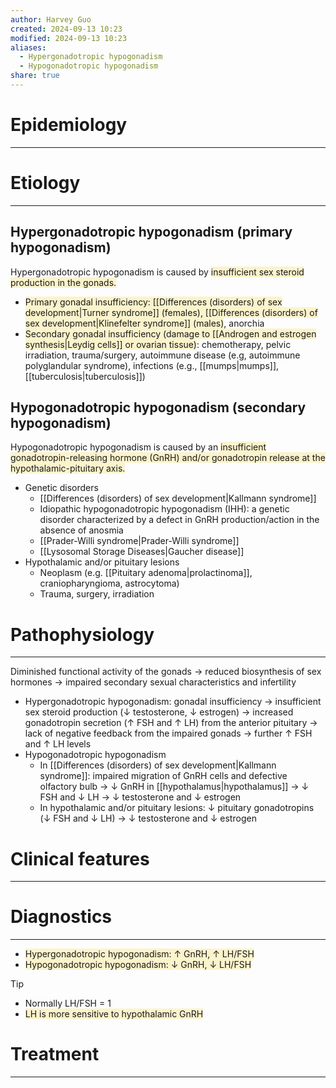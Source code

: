 ```yaml
---
author: Harvey Guo
created: 2024-09-13 10:23
modified: 2024-09-13 10:23
aliases:
  - Hypergonadotropic hypogonadism
  - Hypogonadotropic hypogonadism
share: true
---
```

# Epidemiology
---


# Etiology
---
## Hypergonadotropic hypogonadism (primary hypogonadism)
Hypergonadotropic hypogonadism is caused by <span style="background:rgba(240, 200, 0, 0.2)">insufficient sex steroid production in the gonads.</span>
- <span style="background:rgba(240, 200, 0, 0.2)">Primary gonadal insufficiency: [[Differences (disorders) of sex development|Turner syndrome]] (females), [[Differences (disorders) of sex development|Klinefelter syndrome]] (males)</span>, anorchia
- <span style="background:rgba(240, 200, 0, 0.2)">Secondary gonadal insufficiency (damage to [[Androgen and estrogen synthesis|Leydig cells]] or ovarian tissue)</span>: chemotherapy, pelvic irradiation, trauma/surgery, autoimmune disease (e.g, autoimmune polyglandular syndrome), infections (e.g., [[mumps|mumps]], [[tuberculosis|tuberculosis]])
## Hypogonadotropic hypogonadism (secondary hypogonadism)
Hypogonadotropic hypogonadism is caused by an <span style="background:rgba(240, 200, 0, 0.2)">insufficient gonadotropin-releasing hormone (GnRH) and/or gonadotropin release at the hypothalamic-pituitary axis.</span>
- Genetic disorders
	- [[Differences (disorders) of sex development|Kallmann syndrome]]
	- Idiopathic hypogonadotropic hypogonadism (IHH): a genetic disorder characterized by a defect in GnRH production/action in the absence of anosmia
	- [[Prader-Willi syndrome|Prader-Willi syndrome]]
	- [[Lysosomal Storage Diseases|Gaucher disease]]
- Hypothalamic and/or pituitary lesions
	- Neoplasm (e.g. [[Pituitary adenoma|prolactinoma]], craniopharyngioma, astrocytoma)
	- Trauma, surgery, irradiation
# Pathophysiology
---
Diminished functional activity of the gonads → reduced biosynthesis of sex hormones → impaired secondary sexual characteristics and infertility
- Hypergonadotropic hypogonadism: gonadal insufficiency → insufficient sex steroid production (↓ testosterone, ↓ estrogen) → increased gonadotropin secretion (↑ FSH and ↑ LH) from the anterior pituitary → lack of negative feedback from the impaired gonads → further ↑ FSH and ↑ LH levels
- Hypogonadotropic hypogonadism
	- In [[Differences (disorders) of sex development|Kallmann syndrome]]: impaired migration of GnRH cells and defective olfactory bulb → ↓ GnRH in [[hypothalamus|hypothalamus]] → ↓ FSH and ↓ LH → ↓ testosterone and ↓ estrogen
	- In hypothalamic and/or pituitary lesions: ↓ pituitary gonadotropins (↓ FSH and ↓ LH) → ↓ testosterone and ↓ estrogen

# Clinical features
---


# Diagnostics
---
- <span style="background:rgba(240, 200, 0, 0.2)">Hypergonadotropic hypogonadism: ↑ GnRH, ↑ LH/FSH</span>
- <span style="background:rgba(240, 200, 0, 0.2)">Hypogonadotropic hypogonadism: ↓ GnRH, ↓ LH/FSH</span>

>[!tip] 
>- Normally LH/FSH = 1
>- <span style="background:rgba(240, 200, 0, 0.2)">LH is more sensitive to hypothalamic GnRH</span>

# Treatment
---


